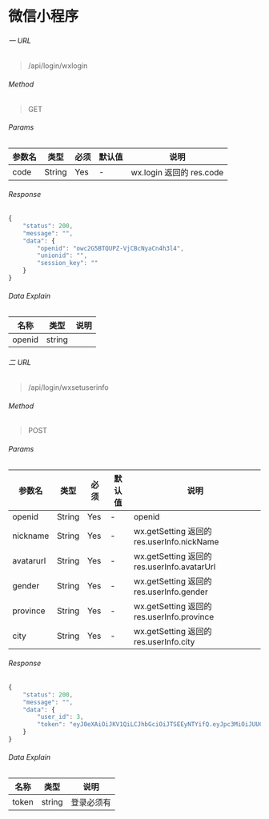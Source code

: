 # 微信小程序

###### 一 URL
> /api/login/wxlogin

###### Method
> GET

###### Params
参数名 		 | 类型 		| 必须 		   | 默认值       | 说明
------------ | ------------ | ------------ | ------------ | ------------
code	     | String 		| Yes 		   | - 			  | wx.login 返回的 res.code

###### Response
```javascript
{
    "status": 200,
    "message": "",
    "data": {
        "openid": "owc2G5BTQUPZ-VjCBcNyaCn4h3l4",
        "unionid": "",
        "session_key": ""
    }
}
```

###### Data Explain
名称 		 | 类型 			| 说明
------------ | ------------ | ------------
openid        | string       | 



###### 二 URL
> /api/login/wxsetuserinfo

###### Method
> POST

###### Params
参数名 		 | 类型 	    | 必须 		   | 默认值       | 说明
------------ | ------------ | ------------ | ------------ | ------------
openid	     | String 		| Yes 		   | - 			  | openid
nickname	 | String 		| Yes 		   | - 			  | wx.getSetting 返回的 res.userInfo.nickName
avatarurl    | String       | Yes          | -            | wx.getSetting 返回的 res.userInfo.avatarUrl
gender       | String       | Yes          | -            | wx.getSetting 返回的 res.userInfo.gender 
province     | String       | Yes          | -            | wx.getSetting 返回的 res.userInfo.province 
city         | String       | Yes          | -            | wx.getSetting 返回的 res.userInfo.city 


###### Response
```javascript
{
    "status": 200,
    "message": "",
    "data": {
        "user_id": 3,
        "token": "eyJ0eXAiOiJKV1QiLCJhbGciOiJTSEEyNTYifQ.eyJpc3MiOiJUUCBCWSBIYW5hIiwiaWF0IjoxNTQwNTQwNjU3LCJleHAiOjE1NDExNDU0NTcsInVzZXJfaWQiOjN9.1da7a715ccf7936b6966e35c4b83bb90654e82da5aee24b28f91103dc5b65834"
    }
}
```

###### Data Explain
名称 		 | 类型 	    | 说明
------------ | ------------ | ------------
token        | string       | 登录必须有